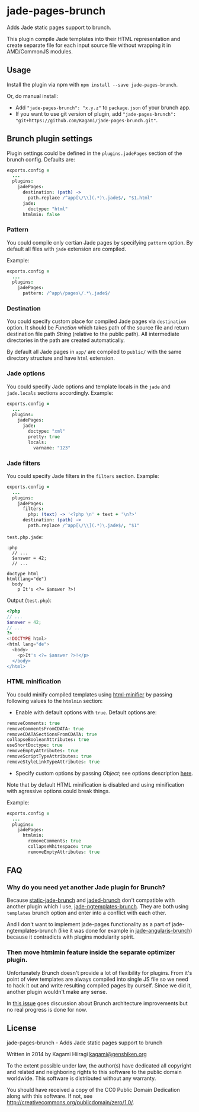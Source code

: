 # jade-pages-brunch

Adds Jade static pages support to brunch.

This plugin compile Jade templates into their HTML representation and create separate file for each input source file without wrapping it in AMD/CommonJS modules.

## Usage

Install the plugin via npm with `npm install --save jade-pages-brunch`.

Or, do manual install:

* Add `"jade-pages-brunch": "x.y.z"` to `package.json` of your brunch app.
* If you want to use git version of plugin, add
`"jade-pages-brunch": "git+https://github.com/Kagami/jade-pages-brunch.git"`.

## Brunch plugin settings

Plugin settings could be defined in the `plugins.jadePages` section of the brunch config. Defaults are:
```coffeescript
exports.config =
  ...
  plugins:
    jadePages:
      destination: (path) ->
        path.replace /^app[\/\\](.*)\.jade$/, "$1.html"
      jade:
        doctype: "html"
      htmlmin: false
```

### Pattern

You could compile only certian Jade pages by specifying `pattern` option. By default all files with `jade` extension are compiled.

Example:
```coffeescript
exports.config =
  ...
  plugins:
    jadePages:
      pattern: /^app\/pages\/.*\.jade$/
```

### Destination

You could specify custom place for compiled Jade pages via `destination` option. It should be *Function* which takes path of the source file and return destination file path *String* (relative to the public path). All intermediate directories in the path are created automatically.

By default all Jade pages in `app/` are compiled to `public/` with the same directory structure and have `html` extension.

### Jade options

You could specify Jade options and template locals in the `jade` and `jade.locals` sections accordingly. Example:
```coffeescript
exports.config =
  ...
  plugins:
    jadePages:
      jade:
        doctype: "xml"
        pretty: true
        locals:
          varname: "123"
```

### Jade filters

You could specify Jade filters in the `filters` section. Example:
```coffeescript
exports.config =
  ...
  plugins:
    jadePages:
      filters:
        php: (text) -> '<?php \n' + text + '\n?>'
      destination: (path) ->
        path.replace /^app[\/\\](.*)\.jade$/, "$1"
```
`test.php.jade`:
```jade
:php
  // ...
  $answer = 42;
  // ...

doctype html
html(lang="de")
  body
    p It's <?= $answer ?>!
```
Output (`test.php`):
```php
<?php
// ...
$answer = 42;
// ...
?>
<!DOCTYPE html>
<html lang="de">
  <body>
    <p>It's <?= $answer ?>!</p>
  </body>
</html>
```

### HTML minification

You could minify compiled templates using [html-minifier](https://github.com/kangax/html-minifier) by passing following values to the `htmlmin` section:

* Enable with default options with `true`. Default options are:
```coffeescript
removeComments: true
removeCommentsFromCDATA: true
removeCDATASectionsFromCDATA: true
collapseBooleanAttributes: true
useShortDoctype: true
removeEmptyAttributes: true
removeScriptTypeAttributes: true
removeStyleLinkTypeAttributes: true
```

* Specify custom options by passing *Object*; see options description [here](http://perfectionkills.com/experimenting-with-html-minifier/#options).

Note that by default HTML minification is disabled and using minification with agressive options could break things.

Example:
```coffeescript
exports.config =
  ...
  plugins:
    jadePages:
      htmlmin:
        removeComments: true
        collapseWhitespace: true
        removeEmptyAttributes: true
```

## FAQ

### Why do you need yet another Jade plugin for Brunch?

Because [static-jade-brunch](https://github.com/ilkosta/static-jade-brunch) and [jaded-brunch](https://github.com/monokrome/jaded-brunch) don't compatible with another plugin which I use, [jade-ngtemplates-brunch](https://github.com/Kagami/jade-ngtemplates-brunch). They are both using `templates` brunch option and enter into a conflict with each other.

And I don't want to implement jade-pages functionality as a part of jade-ngtemplates-brunch (like it was done for example in [jade-angularjs-brunch](https://github.com/GulinSS/jade-angularjs-brunch)) because it contradicts with plugins modularity spirit.

### Then move htmlmin feature inside the separate optimizer plugin.

Unfortunately Brunch doesn't provide a lot of flexibility for plugins. From it's point of view templates are always compiled into single JS file so we need to hack it out and write resulting compiled pages by ourself. Since we did it, another plugin wouldn't make any sense.

In [this issue](https://github.com/brunch/brunch/issues/616) goes discussion about Brunch architecture improvements but no real progress is done for now.

## License

jade-pages-brunch - Adds Jade static pages support to brunch

Written in 2014 by Kagami Hiiragi <kagami@genshiken.org>

To the extent possible under law, the author(s) have dedicated all copyright and related and neighboring rights to this software to the public domain worldwide. This software is distributed without any warranty.

You should have received a copy of the CC0 Public Domain Dedication along with this software. If not, see <http://creativecommons.org/publicdomain/zero/1.0/>.
